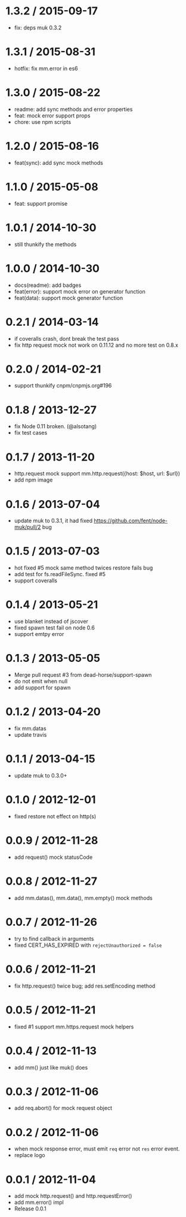 
1.3.2 / 2015-09-17
==================

 * fix: deps muk 0.3.2

1.3.1 / 2015-08-31
==================

  * hotfix: fix mm.error in es6

1.3.0 / 2015-08-22
==================

 * readme: add sync methods and error properties
 * feat: mock error support props
 * chore: use npm scripts

1.2.0 / 2015-08-16
==================

 * feat(sync): add sync mock methods

1.1.0 / 2015-05-08
==================

 * feat: support promise

1.0.1 / 2014-10-30
==================

 * still thunkify the methods

1.0.0 / 2014-10-30
==================

 * docs(readme): add badges
 * feat(error): support mock error on generator function
 * feat(data): support mock generator function

0.2.1 / 2014-03-14 
==================

  * if coveralls crash, dont break the test pass
  * fix http request mock not work on 0.11.12 and no more test on 0.8.x

0.2.0 / 2014-02-21 
==================

  * support thunkify cnpm/cnpmjs.org#196

0.1.8 / 2013-12-27 
==================

  * fix Node 0.11 broken. (@alsotang)
  * fix test cases

0.1.7 / 2013-11-20 
==================

  * http.request mock support mm.http.request({host: $host, url: $url})
  * add npm image

0.1.6 / 2013-07-04 
==================

  * update muk to 0.3.1, it had fixed https://github.com/fent/node-muk/pull/2 bug

0.1.5 / 2013-07-03 
==================

  * hot fixed #5 mock same method twices restore fails bug
  * add test for fs.readFileSync. fixed #5
  * support coveralls

0.1.4 / 2013-05-21 
==================

  * use blanket instead of jscover
  * fixed spawn test fail on node 0.6
  * support emtpy error

0.1.3 / 2013-05-05 
==================

  * Merge pull request #3 from dead-horse/support-spawn
  * do not emit when null
  * add support for spawn

0.1.2 / 2013-04-20 
==================

  * fix mm.datas
  * update travis

0.1.1 / 2013-04-15 
==================

  * update muk to 0.3.0+

0.1.0 / 2012-12-01 
==================

  * fixed restore not effect on http(s)

0.0.9 / 2012-11-28 
==================

  * add request() mock statusCode

0.0.8 / 2012-11-27 
==================

  * add mm.datas(), mm.data(), mm.empty() mock methods

0.0.7 / 2012-11-26 
==================

  * try to find callback in arguments
  * fixed CERT_HAS_EXPIRED with `rejectUnauthorized = false`

0.0.6 / 2012-11-21 
==================

  * fix http.request() twice bug; add res.setEncoding method

0.0.5 / 2012-11-21 
==================

  * fixed #1 support mm.https.request mock helpers

0.0.4 / 2012-11-13 
==================

  * add mm() just like muk() does

0.0.3 / 2012-11-06 
==================

  * add req.abort() for mock request object

0.0.2 / 2012-11-06 
==================

  * when mock response error, must emit `req` error not `res` error event.
  * replace logo

0.0.1 / 2012-11-04 
==================

  * add mock http.request() and http.requestError()
  * add mm.error() impl
  * Release 0.0.1


